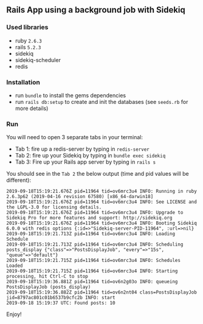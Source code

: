 ## Rails App using a background job with Sidekiq

### Used libraries

- ruby `2.6.3`
- rails `5.2.3`
- sidekiq
- sidekiq-scheduler
- redis

### Installation

- run `bundle` to install the gems dependencies
- run `rails db:setup` to create and init the databases (see `seeds.rb` for more details)

### Run

You will need to open 3 separate tabs in your terminal:
- Tab 1:  fire up a redis-server by typing in `redis-server`
- Tab 2:  fire up your Sidekiq by typing in `bundle exec sidekiq`
- Tab 3: Fire up your Rails app server by typing in `rails s`

You should see in the `Tab 2` the below output (time and pid values will be different):
```
2019-09-18T15:19:21.676Z pid=11964 tid=ov6mrc3u4 INFO: Running in ruby 2.6.3p62 (2019-04-16 revision 67580) [x86_64-darwin18]
2019-09-18T15:19:21.676Z pid=11964 tid=ov6mrc3u4 INFO: See LICENSE and the LGPL-3.0 for licensing details.
2019-09-18T15:19:21.676Z pid=11964 tid=ov6mrc3u4 INFO: Upgrade to Sidekiq Pro for more features and support: http://sidekiq.org
2019-09-18T15:19:21.676Z pid=11964 tid=ov6mrc3u4 INFO: Booting Sidekiq 6.0.0 with redis options {:id=>"Sidekiq-server-PID-11964", :url=>nil}
2019-09-18T15:19:21.713Z pid=11964 tid=ov6mrc3u4 INFO: Loading Schedule
2019-09-18T15:19:21.713Z pid=11964 tid=ov6mrc3u4 INFO: Scheduling posts_display {"class"=>"PostsDisplayJob", "every"=>"15s", "queue"=>"default"}
2019-09-18T15:19:21.715Z pid=11964 tid=ov6mrc3u4 INFO: Schedules Loaded
2019-09-18T15:19:21.715Z pid=11964 tid=ov6mrc3u4 INFO: Starting processing, hit Ctrl-C to stop
2019-09-18T15:19:36.881Z pid=11964 tid=ov6n2g03o INFO: queueing PostsDisplayJob (posts_display)
2019-09-18T15:19:36.882Z pid=11964 tid=ov6n2nt04 class=PostsDisplayJob jid=8797ac801c01b6537b9cfc2b INFO: start
2019-09-18 15:19:37 UTC: Found posts: 10
```

Enjoy!

